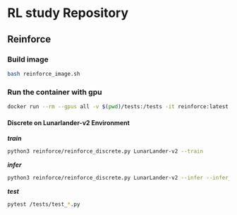 # RL study Repository

## Reinforce

### Build image
```sh
bash reinforce_image.sh
```
### Run the container with gpu
```sh
docker run --rm --gpus all -v $(pwd)/tests:/tests -it reinforce:latest 
```

#### Discrete on Lunarlander-v2 Environment
***train***
```sh
python3 reinforce/reinforce_discrete.py LunarLander-v2 --train 
```
***infer***
```sh
python3 reinforce/reinforce_discrete.py LunarLander-v2 --infer --infer_weight /path/to/saved/weight
```
***test***
```sh
pytest /tests/test_*.py
```
